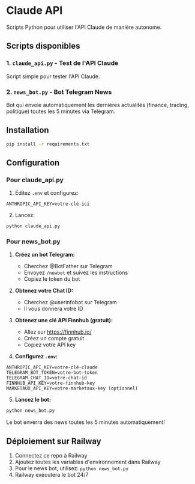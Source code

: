 # Claude API

Scripts Python pour utiliser l'API Claude de manière autonome.

## Scripts disponibles

### 1. `claude_api.py` - Test de l'API Claude
Script simple pour tester l'API Claude.

### 2. `news_bot.py` - Bot Telegram News
Bot qui envoie automatiquement les dernières actualités (finance, trading, politique) toutes les 5 minutes via Telegram.

## Installation

```bash
pip install -r requirements.txt
```

## Configuration

### Pour claude_api.py

1. Éditez `.env` et configurez:
```
ANTHROPIC_API_KEY=votre-clé-ici
```

2. Lancez:
```bash
python claude_api.py
```

### Pour news_bot.py

1. **Créez un bot Telegram:**
   - Cherchez @BotFather sur Telegram
   - Envoyez `/newbot` et suivez les instructions
   - Copiez le token du bot

2. **Obtenez votre Chat ID:**
   - Cherchez @userinfobot sur Telegram
   - Il vous donnera votre ID

3. **Obtenez une clé API Finnhub (gratuit):**
   - Allez sur https://finnhub.io/
   - Créez un compte gratuit
   - Copiez votre API key

4. **Configurez `.env`:**
```
ANTHROPIC_API_KEY=votre-clé-claude
TELEGRAM_BOT_TOKEN=votre-bot-token
TELEGRAM_CHAT_ID=votre-chat-id
FINNHUB_API_KEY=votre-finnhub-key
MARKETAUX_API_KEY=votre-marketaux-key (optionnel)
```

5. **Lancez le bot:**
```bash
python news_bot.py
```

Le bot enverra des news toutes les 5 minutes automatiquement!

## Déploiement sur Railway

1. Connectez ce repo à Railway
2. Ajoutez toutes les variables d'environnement dans Railway
3. Pour le news bot, utilisez: `python news_bot.py`
4. Railway exécutera le bot 24/7
